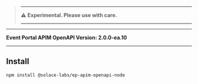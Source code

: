 

>-------
>
>:warning: **Experimental. Please use with care.**
> 
>-------



---

**Event Portal APIM OpenAPI Version: 2.0.0-ea.10**

---

## Install

```bash
npm install @solace-labs/ep-apim-openapi-node
```
